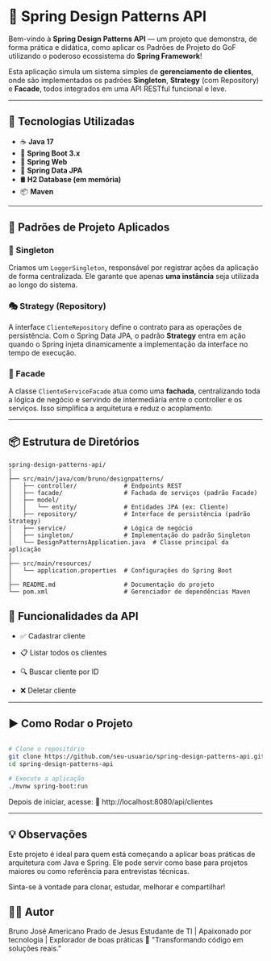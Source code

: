 # 🧩 Spring Design Patterns API

Bem-vindo à **Spring Design Patterns API** — um projeto que demonstra, de forma prática e didática, como aplicar os Padrões de Projeto do GoF utilizando o poderoso ecossistema do **Spring Framework**!

Esta aplicação simula um sistema simples de **gerenciamento de clientes**, onde são implementados os padrões **Singleton**, **Strategy** (com Repository) e **Facade**, todos integrados em uma API RESTful funcional e leve.

---

## 🚀 Tecnologias Utilizadas

- ☕ **Java 17**
- 🌱 **Spring Boot 3.x**
- 🧪 **Spring Web**
- 🧠 **Spring Data JPA**
- 🛢️ **H2 Database (em memória)**
- 📦 **Maven**

---

## 📌 Padrões de Projeto Aplicados

### 🔂 Singleton
Criamos um `LoggerSingleton`, responsável por registrar ações da aplicação de forma centralizada. Ele garante que apenas **uma instância** seja utilizada ao longo do sistema.

### 🎭 Strategy (Repository)
A interface `ClienteRepository` define o contrato para as operações de persistência. Com o Spring Data JPA, o padrão **Strategy** entra em ação quando o Spring injeta dinamicamente a implementação da interface no tempo de execução.

### 🧰 Facade
A classe `ClienteServiceFacade` atua como uma **fachada**, centralizando toda a lógica de negócio e servindo de intermediária entre o controller e os serviços. Isso simplifica a arquitetura e reduz o acoplamento.

---

## 📦 Estrutura de Diretórios

```plaintext
spring-design-patterns-api/
│
├── src/main/java/com/bruno/designpatterns/
│   ├── controller/             # Endpoints REST
│   ├── facade/                 # Fachada de serviços (padrão Facade)
│   ├── model/
│   │   └── entity/             # Entidades JPA (ex: Cliente)
│   ├── repository/             # Interface de persistência (padrão Strategy)
│   ├── service/                # Lógica de negócio
│   ├── singleton/              # Implementação do padrão Singleton
│   └── DesignPatternsApplication.java  # Classe principal da aplicação
│
├── src/main/resources/
│   └── application.properties  # Configurações do Spring Boot
│
├── README.md                   # Documentação do projeto
└── pom.xml                     # Gerenciador de dependências Maven

````

## 🧪 Funcionalidades da API
- ✅ Cadastrar cliente

- 📋 Listar todos os clientes

- 🔍 Buscar cliente por ID

- ❌ Deletar cliente

---

## ▶️ Como Rodar o Projeto

```bash

# Clone o repositório
git clone https://github.com/seu-usuario/spring-design-patterns-api.git
cd spring-design-patterns-api

# Execute a aplicação
./mvnw spring-boot:run

```

Depois de iniciar, acesse:
🔗 http://localhost:8080/api/clientes

---

## 💡 Observações
Este projeto é ideal para quem está começando a aplicar boas práticas de arquitetura com Java e Spring. Ele pode servir como base para projetos maiores ou como referência para entrevistas técnicas.

Sinta-se à vontade para clonar, estudar, melhorar e compartilhar!

## 👨‍💻 Autor
Bruno José Americano Prado de Jesus
Estudante de TI | Apaixonado por tecnologia | Explorador de boas práticas
🚀 "Transformando código em soluções reais."
